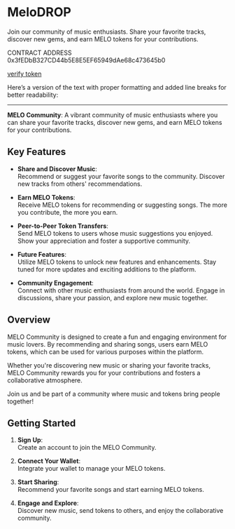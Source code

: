 # MeloDROP

Join our community of music enthusiasts. Share your favorite tracks, discover new gems, and earn MELO tokens for your contributions.


CONTRACT ADDRESS 0x3fEDbB327CD44b5E8E5EF65949dAe68c473645b0

[verify token](https://explorer.sepolia.mantle.xyz/token/0x3fEDbB327CD44b5E8E5EF65949dAe68c473645b0)

Here’s a version of the text with proper formatting and added line breaks for better readability:  

---

**MELO Community**: A vibrant community of music enthusiasts where you can share your favorite tracks, discover new gems, and earn MELO tokens for your contributions.  

## Key Features  

- **Share and Discover Music**:  
  Recommend or suggest your favorite songs to the community. Discover new tracks from others' recommendations.  

- **Earn MELO Tokens**:  
  Receive MELO tokens for recommending or suggesting songs. The more you contribute, the more you earn.  

- **Peer-to-Peer Token Transfers**:  
  Send MELO tokens to users whose music suggestions you enjoyed. Show your appreciation and foster a supportive community.  

- **Future Features**:  
  Utilize MELO tokens to unlock new features and enhancements. Stay tuned for more updates and exciting additions to the platform.  

- **Community Engagement**:  
  Connect with other music enthusiasts from around the world. Engage in discussions, share your passion, and explore new music together.  

## Overview  

MELO Community is designed to create a fun and engaging environment for music lovers. By recommending and sharing songs, users earn MELO tokens, which can be used for various purposes within the platform.  

Whether you're discovering new music or sharing your favorite tracks, MELO Community rewards you for your contributions and fosters a collaborative atmosphere.  

Join us and be part of a community where music and tokens bring people together!  

## Getting Started  

1. **Sign Up**:  
   Create an account to join the MELO Community.  

2. **Connect Your Wallet**:  
   Integrate your wallet to manage your MELO tokens.  

3. **Start Sharing**:  
   Recommend your favorite songs and start earning MELO tokens.  

4. **Engage and Explore**:  
   Discover new music, send tokens to others, and enjoy the collaborative community.  
